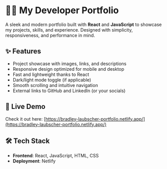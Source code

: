 # 🧑‍💻 My Developer Portfolio

A sleek and modern portfolio built with **React** and **JavaScript** to showcase my projects, skills, and experience. Designed with simplicity, responsiveness, and performance in mind.

## ✨ Features

- Project showcase with images, links, and descriptions
- Responsive design optimized for mobile and desktop
- Fast and lightweight thanks to React
- Dark/light mode toggle (if applicable)
- Smooth scrolling and intuitive navigation
- External links to GitHub and LinkedIn (or your socials)

## 🚀 Live Demo

Check it out here: [https://bradley-laubscher-portfolio.netlify.app/](https://bradley-laubscher-portfolio.netlify.app/)

## 🛠️ Tech Stack

- **Frontend**: React, JavaScript, HTML, CSS
- **Deployment**: Netlify